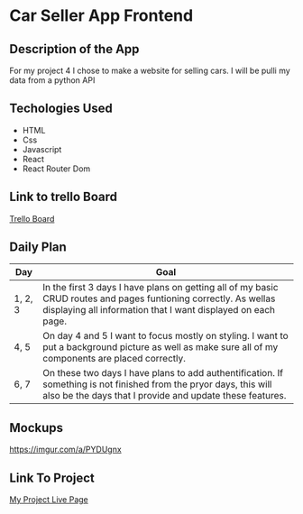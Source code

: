 # Car Seller App Frontend


## Description of the App
For my project 4 I chose to make a website for selling cars.  I will be pulli my data from a python API

## Techologies Used

- HTML
- Css
- Javascript
- React
- React Router Dom

## Link to trello Board
[Trello Board](https://trello.com/b/iIsI9RSr/car-seller-app)


## Daily Plan
| Day | Goal |
|-----|------|
| 1, 2, 3| In the first 3 days I have plans on getting all of my basic CRUD routes and pages funtioning correctly. As wellas displaying all information that I want displayed on each page.|
| 4, 5 | On day 4 and 5 I want to focus mostly on styling.  I want to put a background picture as well as make sure all of my components are placed correctly.|
| 6, 7 |  On these two days I have plans to add authentification.  If something is not finished from the pryor days, this will also be the days that I provide and update these features.| 


## Mockups

https://imgur.com/a/PYDUgnx

## Link To Project

[My Project Live Page](https://carfrontend.onrender.com)